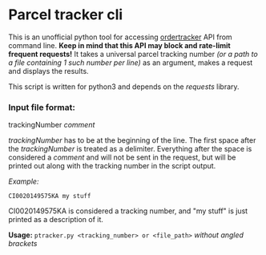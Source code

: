 # Parcel tracker cli

This is an unofficial python tool for accessing [ordertracker](https://www.ordertracker.com) API from command line.
**Keep in mind that this API may block and rate-limit frequent requests!**
It takes a universal parcel tracking number _(or a path to a file containing 1 such number per line)_ as an argument, makes a request and displays the results.

This script is written for python3 and depends on the _requests_ library.

### Input file format:

trackingNumber _comment_

_trackingNumber_ has to be at the beginning of the line.
The first space after the _trackingNumber_ is treated as a delimiter.
Everything after the space is considered a _comment_ and will not be sent in the request, but will be printed out along with the tracking number in the script output.

*Example:*

```
CI0020149575KA my stuff
```

CI0020149575KA is considered a tracking number, and "my stuff" is just printed as a description of it.

**Usage:** `ptracker.py <tracking_number> or <file_path>`
_without angled brackets_

